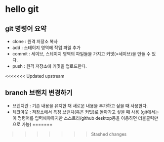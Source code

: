 # hello git

## git 명령어 요약

- clone : 원격 저장소 복사
- add : 스테이지 영역에 작업 파일 추가
- commit : 세이브, 스테이지 영역의 파일들을 가지고 커밋(=세이브)을 만들 수 있다.
- push :  원격 저장소에 커밋을 업로드한다.

<<<<<<< Updated upstream
## branch 브랜치 변경하기

- 브랜치란 : 기존 내용을 유지한 채 새로운 내용을 추가하고 싶을 때 사용한다.
- 체크아웃 : 저장소에서 특정 브랜치(혹은 커밋)로 돌아가고 싶을 때 사용
(git에서는 이 명령어를 입력해야하지만 소스트리/github desktop등을 이용하면 더블클릭만으로 가능)
=======
 
>>>>>>> Stashed changes
